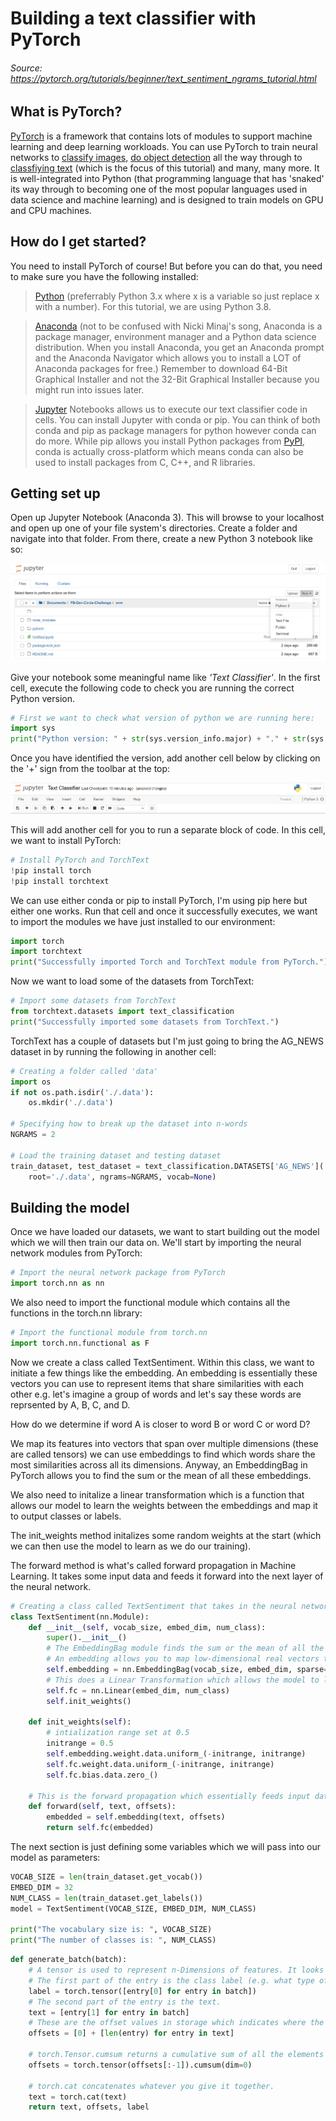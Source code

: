 # Building a text classifier with PyTorch 

###### Source: https://pytorch.org/tutorials/beginner/text_sentiment_ngrams_tutorial.html

## What is PyTorch?

[PyTorch](https://pytorch.org/) is a framework that contains lots of modules to support machine learning and deep learning workloads. You can use PyTorch to train neural networks to [classify images](https://pytorch.org/tutorials/beginner/transfer_learning_tutorial.html), [do object detection](https://pytorch.org/tutorials/intermediate/torchvision_tutorial.html) all the way through to [classfiying text](https://pytorch.org/tutorials/beginner/text_sentiment_ngrams_tutorial.html) (which is the focus of this tutorial) and many, many more. It is well-integrated into Python (that programming language that has 'snaked' its way through to becoming one of the most popular languages used in data science and machine learning) and is designed to train models on GPU and CPU machines. 

## How do I get started?
You need to install PyTorch of course! But before you can do that, you need to make sure you have the following installed: 
> [Python](https://www.python.org/downloads/) (preferrably Python 3.x where x is a variable so just replace x with a number). For this tutorial, we are using Python 3.8.

> [Anaconda](https://docs.continuum.io/anaconda/) (not to be confused with Nicki Minaj's song, Anaconda is a package manager, environment manager and a Python data science distribution. When you install Anaconda, you get an Anaconda prompt and the Anaconda Navigator which allows you to install a LOT of Anaconda packages for free.) Remember to download 64-Bit Graphical Installer and not the 32-Bit Graphical Installer because you might run into issues later. 

> [Jupyter](https://jupyter.org/install) Notebooks allows us to execute our text classifier code in cells. You can install Jupyter with conda or pip. You can think of both conda and pip as package managers for python however conda can do more. While pip allows you install Python packages from [PyPI](https://pypi.org/), conda is actually cross-platform which means conda can also be used to install packages from C, C++, and R libraries. 

## Getting set up 

Open up Jupyter Notebook (Anaconda 3). 
This will browse to your localhost and open up one of your file system's directories. Create a folder and navigate into that folder. From there, create a new Python 3 notebook like so: 

![Create Jupyter Notebook](images/create-jupyter-notebook.png)

Give your notebook some meaningful name like *'Text Classifier'*. 
In the first cell, execute the following code to check you are running the correct Python version. 

```python
# First we want to check what version of python we are running here: 
import sys
print("Python version: " + str(sys.version_info.major) + "." + str(sys.version_info.minor) + "." + str(sys.version_info.micro))
```

Once you have identified the version, add another cell below by clicking on the '+' sign from the toolbar at the top:

![Jupyter toolbar](images/jupyter-topbar.png)

This will add another cell for you to run a separate block of code. In this cell, we want to install PyTorch: 

```python 
# Install PyTorch and TorchText
!pip install torch
!pip install torchtext
```

We can use either conda or pip to install PyTorch, I'm using pip here but either one works. Run that cell and once it successfully executes, we want to import the modules we have just installed to our environment: 

```python 
import torch
import torchtext
print("Successfully imported Torch and TorchText module from PyTorch.")
```

Now we want to load some of the datasets from TorchText: 

```python 
# Import some datasets from TorchText
from torchtext.datasets import text_classification
print("Successfully imported some datasets from TorchText.")
```

TorchText has a couple of datasets but I'm just going to bring the AG_NEWS dataset in by running the following in another cell: 

```python 
# Creating a folder called 'data'
import os
if not os.path.isdir('./.data'):
    os.mkdir('./.data')
    
# Specifying how to break up the dataset into n-words 
NGRAMS = 2

# Load the training dataset and testing dataset
train_dataset, test_dataset = text_classification.DATASETS['AG_NEWS'](
    root='./.data', ngrams=NGRAMS, vocab=None)
```

## Building the model 

Once we have loaded our datasets, we want to start building out the model which we will then train our data on. We'll start by importing the neural network modules from PyTorch: 

```python 
# Import the neural network package from PyTorch 
import torch.nn as nn
```

We also need to import the functional module which contains all the functions in the torch.nn library:

```python 
# Import the functional module from torch.nn
import torch.nn.functional as F
```
Now we create a class called TextSentiment. 
Within this class, we want to initiate a few things like the embedding. An embedding is essentially these vectors you can use to represent items that share similarities with each other e.g. let's imagine a group of words and let's say these words are reprsented by A, B, C, and D. 

How do we determine if word A is closer to word B or word C or word D? 

We map its features into vectors that span over multiple dimensions (these are called tensors) we can use embeddings to find which words share the most similarities across all its dimensions. Anyway, an EmbeddingBag in PyTorch allows you to find the sum or the mean of all these embeddings. 

We also need to initalize a linear transformation which is a function that allows our model to learn the weights between the embeddings and map it to output classes or labels.

The init_weights method initalizes some random weights at the start (which we can then use the model to learn as we do our training).

The forward method is what's called forward propagation in Machine Learning. It takes some input data and feeds it forward into the next layer of the neural network. 
```python
# Creating a class called TextSentiment that takes in the neural network module from Pytorch.
class TextSentiment(nn.Module):
    def __init__(self, vocab_size, embed_dim, num_class):
        super().__init__()
        # The EmbeddingBag module finds the sum or the mean of all the embeddings.
        # An embedding allows you to map low-dimensional real vectors that can represent each words to other words that are similar. 
        self.embedding = nn.EmbeddingBag(vocab_size, embed_dim, sparse=True)
        # This does a Linear Transformation which allows the model to learn the weights between the embeddings and maps it to an output class
        self.fc = nn.Linear(embed_dim, num_class)
        self.init_weights()

    def init_weights(self):
        # intialization range set at 0.5
        initrange = 0.5
        self.embedding.weight.data.uniform_(-initrange, initrange)
        self.fc.weight.data.uniform_(-initrange, initrange)
        self.fc.bias.data.zero_()

    # This is the forward propagation which essentially feeds input data into each layer of the model 
    def forward(self, text, offsets):
        embedded = self.embedding(text, offsets)
        return self.fc(embedded)
```

The next section is just defining some variables which we will pass into our model as parameters:
```python
VOCAB_SIZE = len(train_dataset.get_vocab())
EMBED_DIM = 32
NUM_CLASS = len(train_dataset.get_labels())
model = TextSentiment(VOCAB_SIZE, EMBED_DIM, NUM_CLASS)

print("The vocabulary size is: ", VOCAB_SIZE)
print("The number of classes is: ", NUM_CLASS)
```


```python
def generate_batch(batch):
    # A tensor is used to represent n-Dimensions of features. It looks like a matrix but it's not a matrix, a matrix is simply used to visualize a tensor. 
    # The first part of the entry is the class label (e.g. what type of news article).
    label = torch.tensor([entry[0] for entry in batch])
    # The second part of the entry is the text. 
    text = [entry[1] for entry in batch]
    # These are the offset values in storage which indicates where the tensors start from.
    offsets = [0] + [len(entry) for entry in text]
    
    # torch.Tensor.cumsum returns a cumulative sum of all the elements in the dimension.
    offsets = torch.tensor(offsets[:-1]).cumsum(dim=0)
    
    # torch.cat concatenates whatever you give it together. 
    text = torch.cat(text)
    return text, offsets, label
```